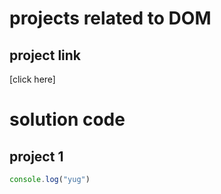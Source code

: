 # projects related to DOM

## project link
[click here]

# solution code

## project 1

```javascript
console.log("yug")

```